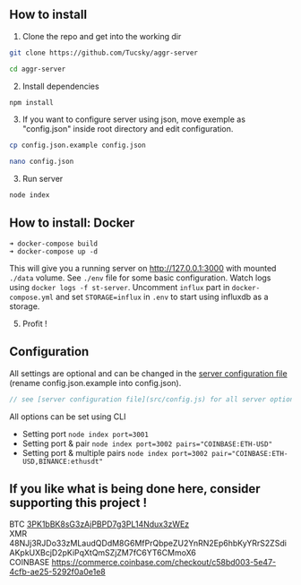 ## How to install
1. Clone the repo and get into the working dir

```bash
git clone https://github.com/Tucsky/aggr-server
```

```bash
cd aggr-server
```

2. Install dependencies

```bash
npm install
```

3. If you want to configure server using json, move exemple as "config.json" inside root directory and edit configuration.

```bash
cp config.json.example config.json
```

```bash
nano config.json
```

3. Run server

```bash
node index
```

## How to install: Docker

```
➜ docker-compose build
➜ docker-compose up -d
```
This will give you a running server on <http://127.0.0.1:3000> with mounted `./data` volume.
See `./env` file for some basic configuration.
Watch logs using `docker logs -f st-server`.
Uncomment `influx` part in `docker-compose.yml` and set `STORAGE=influx` in `.env` to start using influxdb as a storage.

5. Profit !

## Configuration
All settings are optional and can be changed in the [server configuration file](config.json.example) (rename config.json.example into config.json).

```js
// see [server configuration file](src/config.js) for all server options
```

All options can be set using CLI
- Setting port `node index port=3001`
- Setting port & pair `node index port=3002 pairs="COINBASE:ETH-USD"`
- Setting port & multiple pairs `node index port=3002 pair="COINBASE:ETH-USD,BINANCE:ethusdt"`
## If you like what is being done here, consider supporting this project !
BTC [3PK1bBK8sG3zAjPBPD7g3PL14Ndux3zWEz](bitcoin:3PK1bBK8sG3zAjPBPD7g3PL14Ndux3zWEz)<br>
XMR 48NJj3RJDo33zMLaudQDdM8G6MfPrQbpeZU2YnRN2Ep6hbKyYRrS2ZSdiAKpkUXBcjD2pKiPqXtQmSZjZM7fC6YT6CMmoX6<br>
COINBASE
https://commerce.coinbase.com/checkout/c58bd003-5e47-4cfb-ae25-5292f0a0e1e8